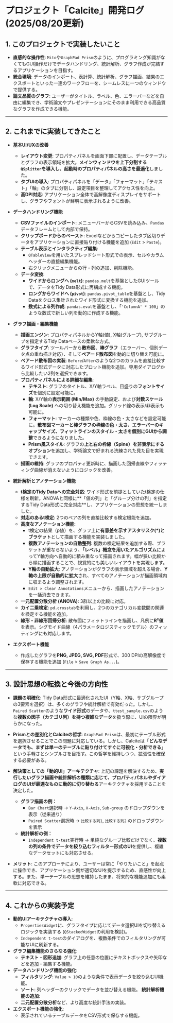 # プロジェクト「Calcite」開発ログ (2025/08/20更新)

## 1. このプロジェクトで実装したいこと

- **直感的な操作性**: `Mito`や`GraphPad Prism`のように、プログラミング知識がなくてもGUI操作だけでデータハンドリング、統計解析、グラフ作成が完結するアプリケーションを目指す。
- **統合環境**: データのインポート、表計算、統計解析、グラフ描画、結果のエクスポートといった一連のワークフローを、シームレスに一つのウィンドウで提供する。
- **論文品質のグラフ**: ユーザーがタイトル、ラベル、色、エラーバーなどを自由に編集でき、学術論文やプレゼンテーションにそのまま利用できる高品質なグラフを作成できる機能。

---

## 2. これまでに実装してきたこと

- **基本UI/UXの改善**
  - **レイアウト変更**: プロパティパネルを画面下部に配置し、データテーブルとグラフの表示領域を拡大。**メインウィンドウを上下分割する`QSplitter`を導入し、起動時のプロパティパネルの高さを最適化**しました。
  - **タブUIの導入**: プロパティパネルを「データ」「フォーマット」「テキスト」「軸」のタブに分割し、設定項目を整理してアクセス性を向上。
  - **高DPI対応**: アプリケーション全体で高解像度ディスプレイをサポートし、グラフやフォントが鮮明に表示されるように改善。

- **データハンドリング機能**
  - **CSVファイルのインポート**: メニューバーからCSVを読み込み、`Pandas`データフレームとして内部で保持。
  - **クリップボードからのペースト**: Excelなどからコピーしたタブ区切りデータをアプリケーションに直接貼り付ける機能を追加 (`Edit` > `Paste`)。
  - **テーブル表示とインタラクティブ編集**:
    - `QTableView`を用いたスプレッドシート形式での表示、セルやカラムヘッダーの直接編集機能。
    - 右クリックメニューからの行・列の追加、削除機能。
  - **データ変換**:
    - **ワイドからロングへ (`melt`)**: `pandas.melt`を基盤としたGUIツールで、データをTidy Data形式に再構成する機能。
    - **ロングからワイドへ (`pivot`)**: `pandas.pivot_table`を基盤とし、Tidy Dataをクロス集計されたワイド形式に変換する機能を追加。
    - **数式による列作成**: `pandas.eval`を基盤とし、「`'ColumnA' * 100`」のような数式で新しい列を動的に作成する機能。

- **グラフ描画・編集機能**
  - **描画エンジン**: プロパティパネルからY軸(値), X軸(グループ), サブグループを指定するTidy Dataベースの柔軟な方式。
  - **グラフタイプ**: ツールバーから**散布図**、**棒グラフ**（エラーバー、個別データ点の重ね描き対応）、そして**ペアード散布図**を動的に切り替え可能に。
  - **ペアード散布図の実装**: `Before`/`After`のような2つのカラムを直接比較するワイド形式データに対応したプロット機能を追加。専用ダイアログから比較したい2列を選択できます。
  - **プロパティパネルによる詳細な編集**:
    - **テキスト**: グラフのタイトル、X/Y軸ラベル、目盛りの**フォントサイズ**を個別に設定可能に。
    - **軸**: X/Y軸の**表示範囲 (Min/Max)** の手動設定、および**対数スケール (Log Scale)** への切り替え機能を追加。グリッド線の表示/非表示も可能に。
    - **フォーマット**: マーカーの種類や色、枠線の色・太さなどを設定可能に。**散布図マーカーと棒グラフの枠線の色・太さ、エラーバーのキャップサイズ、フィットラインのスタイル・太さを個別にGUIから調整**できるようになりました。
    - **Prism風スタイル**: グラフの**上と右の枠線（Spine）を非表示にするオプション**を追加し、学術論文で好まれる洗練された見た目を実現できます。
  - **描画の維持**: グラフのプロパティ更新時に、描画した回帰直線やフィッティング曲線が消えないようにロジックを改善。

- **統計解析とアノテーション機能**
  - **t検定のTidy Dataへの完全対応**: ワイド形式を前提としていたt検定の仕様を刷新。ANOVAと同様に**「値の列」と「グループ分けの列」を指定するTidy Data形式に完全対応**し、アプリケーションの思想を統一しました。
  - **対応のあるt検定**: 2つのペアの列を直接比較する検定機能を追加。
  - **高度なアノテーション機能**:
    - t検定の結果（p値）を、グラフ上に**有意差を示すアスタリスク(\*)とブラケット**として描画する機能を実装しました。
    - **複数アノテーションの自動整列**: 複数の検定結果を追加する際、ブラケットが重ならないよう、**「レベル」概念を用いたアルゴリズム**によってY軸方向へ自動的に積み重なって描画されます。幅が狭い比較から順に描画することで、視覚的にも美しいレイアウトを実現します。
    - **Y軸の自動拡大**: アノテーションがグラフの表示領域を超える場合、**Y軸の上限が自動的に拡大**され、すべてのアノテーションが描画領域内に収まるよう調整されます。
    - `Edit > Clear Annotations`メニューから、描画したアノテーションを一括消去できます。
  - **一元配置分散分析 (ANOVA)**: 3群以上の比較に対応。
  - **カイ二乗検定**: `pd.crosstab`を利用し、2つのカテゴリカル変数間の関連を検定する機能を追加。
  - **線形・非線形回帰分析**: 散布図にフィットラインを描画し、凡例に**R²値**を表示。シグモイド曲線（4パラメータロジスティックモデル）のフィッティングにも対応します。

- **エクスポート機能**
  - 作成したグラフを**PNG, JPEG, SVG, PDF**形式で、300 DPIの高解像度で保存する機能を追加 (`File` > `Save Graph As...`)。

---

## 3. 設計思想の転換と今後の方向性

- **課題の明確化**: Tidy Data形式に最適化されたUI（Y軸、X軸、サブグループの3要素を選択）は、多くのグラフや統計解析で有効だった。しかし、`Paired Scatter`のような**ワイド形式**のデータや、`ttest_sample.csv`のような**複数の因子（カテゴリ列）を持つ複雑なデータ**を扱う際に、UIの限界が明らかになった。

- **Prismとの差別化とCalciteの哲学**: `GraphPad Prism`は、最初にテーブル形式を選択させることでこの問題に対応している。しかし、Calciteは「**どんなデータでも、まずは単一のテーブルに貼り付けてすぐに可視化・分析できる**」という手軽さとシンプルさを目指す。この哲学を維持しつつ、拡張性を確保する必要がある。

- **解決策としての「動的UI」アーキテクチャ**: 上記の課題を解決するため、**実行したいグラフ描画や統計解析の種類に応じて、プロパティパネルやダイアログのUIが最適なものに動的に切り替わる**アーキテクチャを採用することを決定した。
  - **グラフ描画の例：**
    - `Bar Chart`選択時 -> `Y-Axis`, `X-Axis`, `Sub-group` のドロップダウンを表示（従来通り）
    - `Paired Scatter`選択時 -> `比較する列1`, `比較する列2` のドロップダウンを表示
  - **統計解析の例：**
    - `Independent t-test`実行時 -> 単純なグループ比較だけでなく、**複数の列の条件でデータを絞り込むフィルター形式のUI**を提供し、複雑なデータセットにも対応させる。

- **メリット**: このアプローチにより、ユーザーは常に「やりたいこと」を起点に操作でき、アプリケーション側が適切なUIを提示するため、直感性が向上する。また、単一テーブルの思想を維持したまま、将来的な機能追加にも柔軟に対応できる。

---

## 4. これからの実装予定

- **動的UIアーキテクチャの導入**:
  - `PropertiesWidget`に、グラフタイプに応じてデータ選択UIを切り替えるロジックを実装する (`QStackedWidget`の利用を検討)。
  - `Independent t-test`のダイアログを、複数条件でのフィルタリングが可能なUIに刷新する。
- **グラフ編集機能のさらなる強化**:
  - **テキスト・図形追加**: グラフ上の任意の位置にテキストボックスや矢印などを追加・編集する機能。
- **データハンドリング機能の強化**:
  - **フィルタリング**: `Value > 10`のような条件で表示データを絞り込むUI機能。
  - **ソート**: 列ヘッダーのクリックでデータを並び替える機能。
  **統計解析機能の追加**:
  - **二元配置分散分析**など、より高度な統計手法の実装。
- **エクスポート機能の強化**:
  - 表示されているテーブルデータをCSV形式で保存する機能。
